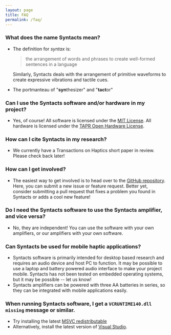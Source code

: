 ```yaml
---
layout: page
title: FAQ
permalink: /faq/
---
```


### What does the name Syntacts mean?
- The definition for *syntax* is:
  > the arrangement of words and phrases to create well-formed sentences in a language
  
  Similarly, Syntacts deals with the arrangement of primitive waveforms to create expressive vibrations and tactile cues.
- The portmanteau of "**syn**thesizer" and "**tact**or"

### Can I use the Syntacts software and/or hardware in my project? 
- Yes, of course! All software is licensed under the [MIT License](https://en.wikipedia.org/wiki/MIT_License). All hardware is licensed under the [TAPR Open Hardware License](https://tapr.org/the-tapr-open-hardware-license/). 

### How can I cite Syntacts in my research?
- We currently have a Transactions on Haptics short paper in review. Please check back later!

### How can I get involved?
- The easiest way to get involved is to head over to the [GitHub repository](https://github.com/mahilab/Syntacts). Here, you can submit a new issue or feature request. Better yet, consider submitting a pull request that fixes a problem you found in Syntacts or adds a cool new feature!

### Do I need the Syntacts software to use the Syntacts amplifier, and vice versa?
- No, they are independent! You can use the software with your own amplifiers, or our amplifiers with your own software.

### Can Syntacts be used for mobile haptic applications?
- Syntacts software is primarily intended for desktop based research and requires an audio device and host PC to function. It may be possible to use a laptop and battery powered audio interface to make your project mobile. Syntacts has not been tested on embedded operating systems, but it may be possible -- let us know! 
- Syntacts amplifiers can be powered with three AA batteries in series, so they can be integrated with mobile applications easily.

### When running Syntacts software, I get a `VCRUNTIME140.dll missing` message or similar.
- Try installing the latest [MSVC redistributable](https://support.microsoft.com/en-us/help/2977003/the-latest-supported-visual-c-downloads)
- Alternatively, install the latest version of [Visual Studio](https://visualstudio.microsoft.com/).

